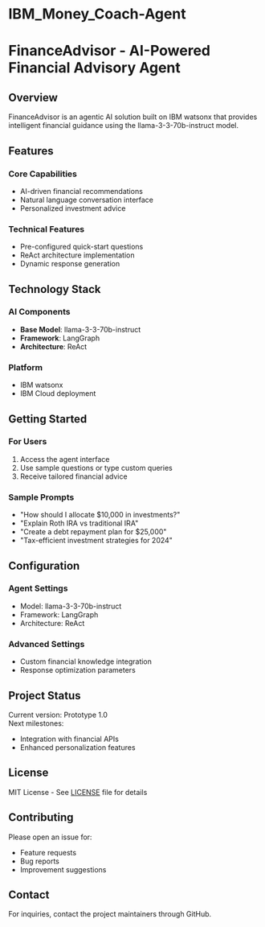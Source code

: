 # IBM_Money_Coach-Agent
# FinanceAdvisor - AI-Powered Financial Advisory Agent

## Overview
FinanceAdvisor is an agentic AI solution built on IBM watsonx that provides intelligent financial guidance using the llama-3-3-70b-instruct model.

## Features
### Core Capabilities
- AI-driven financial recommendations
- Natural language conversation interface
- Personalized investment advice

### Technical Features
- Pre-configured quick-start questions
- ReAct architecture implementation
- Dynamic response generation

## Technology Stack
### AI Components
- **Base Model**: llama-3-3-70b-instruct
- **Framework**: LangGraph
- **Architecture**: ReAct

### Platform
- IBM watsonx
- IBM Cloud deployment

## Getting Started
### For Users
1. Access the agent interface
2. Use sample questions or type custom queries
3. Receive tailored financial advice

### Sample Prompts
- "How should I allocate $10,000 in investments?"
- "Explain Roth IRA vs traditional IRA"
- "Create a debt repayment plan for $25,000"
- "Tax-efficient investment strategies for 2024"

## Configuration
### Agent Settings
- Model: llama-3-3-70b-instruct
- Framework: LangGraph
- Architecture: ReAct

### Advanced Settings
- Custom financial knowledge integration
- Response optimization parameters

## Project Status
Current version: Prototype 1.0  
Next milestones:
- Integration with financial APIs
- Enhanced personalization features

## License
MIT License - See [LICENSE](LICENSE) file for details

## Contributing
Please open an issue for:
- Feature requests
- Bug reports
- Improvement suggestions

## Contact
For inquiries, contact the project maintainers through GitHub.
